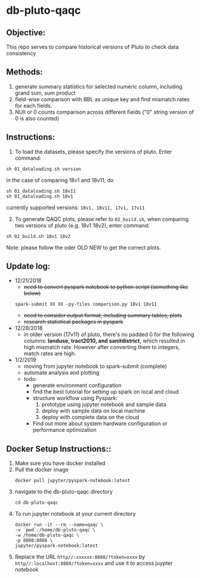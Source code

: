 # db-pluto-qaqc

## Objective:
This repo serves to compare historical versions of Pluto to check data consistency

## Methods:
1. generate summary statistics for selected numeric column, including grand sum, sum product
2. field-wise comparison with BBL as unique key and find mismatch rates for each fields.
3. NUll or 0 counts comparison across different fields ("0" string version of 0 is also counted)

## Instructions:
1. To load the datasets, please specify the versions of pluto. Enter command:
```
sh 01_dataloading.sh version
```

  in the case of comparing 18v1 and 18v11, do

  ```
  sh 01_dataloading.sh 18v11
  sh 01_dataloading.sh 18v1
  ```
  currently supported versions: ```18v1, 18v11, 17v1, 17v11```

2. To generate QAQC plots, please refer to ```02_build.sh```, when comparing two versions of pluto (e.g. 18v1 18v2), enter command:
```
sh 02_build.sh 18v1 18v2
```
Note: please follow the oder OLD NEW to get the correct plots.

## Update log:
* 12/21/2018
  * ~~need to convert pyspark notebook to python script (something like below)~~
  ```
  spark-submit XX XX -py-files comparison.py 18v1 18v11
  ```
  * ~~need to consider output format, including summary tables, plots~~
  * ~~research statistical packages in pyspark~~
* 12/28/2018
  * in older version (17v11) of pluto, there's no padded 0 for the following columns: __landuse, tract2010, and sanitdistrict,__ which resulted in high mismatch rate. However after converting them to integers, match rates are high.
* 1/2/2019
  * moving from jupyter notebook to spark-submit (complete)
  * automate analysis and plotting
  * todo:
    * generate environment configuration
    * find the best tutorial for setting up spark on local and cloud
    * structure workflow using Pyspark:
      1. prototype using jupyter notebook and sample data
      2. deploy with sample data on local machine
      3. deploy with complete data on the cloud
    * Find out more about system hardware configuration or performance optimization

## Docker Setup Instructions::
1. Make sure you have docker installed
2. Pull the docker image
    ```
    docker pull jupyter/pyspark-notebook:latest
    ```
3. navigate to the db-pluto-qaqc directory
    ```
    cd db-pluto-qaqc
    ```
4. To run jupyter notebook at your current directory
    ```
    docker run -it --rm --name=qaqc \
    -v `pwd`:/home/db-pluto-qaqc \
    -w /home/db-pluto-qaqc \
    -p 8888:8888 \
    jupyter/pyspark-notebook:latest
    ```
5. Replace the URL `http//:xxxxxx:8888/?token=xxxx` by `http//:localhost:8888/?token=xxxx` and use it to access juypter notebook